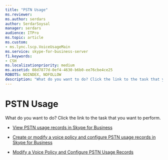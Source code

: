 ```yaml
---
title: "PSTN Usage"
ms.reviewer: 
ms.author: serdars
author: SerdarSoysal
manager: serdars
audience: ITPro
ms.topic: article
ms.custom:
- ms.lync.lscp.VoiceUsageMain
ms.service: skype-for-business-server
f1.keywords:
- CSH
ms.localizationpriority: medium
ms.assetid: 08d7877d-0ef4-4630-b6b0-ee76cbe4ce25
ROBOTS: NOINDEX, NOFOLLOW
description: "What do you want to do? Click the link to the task that you want to perform."
---
```


# PSTN Usage

What do you want to do? Click the link to the task that you want to perform.

- [View PSTN usage records in Skype for Business](../../../deploy/deploy-enterprise-voice/view-pstn-usage-records.md)

- [Create or modify a voice policy and configure PSTN usage records in Skype for Business](../../../deploy/deploy-enterprise-voice/voice-policy-and-pstn-usage-records.md)

- [Modify a Voice Policy and Configure PSTN Usage Records](/previous-versions/office/lync-server-2013/lync-server-2013-modify-a-voice-policy-and-configure-pstn-usage-records)